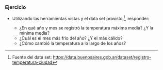 ### Ejercicio

- Utilizando las herramientas vistas y el data set provisto [^1], responder:

	- ¿En qué año y mes se registró la temperatura máxima media? ¿Y la mínima media?
	- ¿Cuál es el mes más frio del año? ¿Y el más cálido?
	- ¿Cómo cambió la temperatura a lo largo de los años?

[^1]: Fuente del data set: https://data.buenosaires.gob.ar/dataset/registro-temperatura-ciudad
